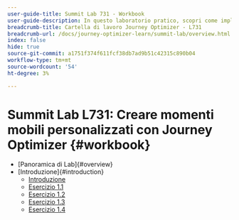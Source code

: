 ```yaml
---
user-guide-title: Summit Lab 731 - Workbook
user-guide-description: In questo laboratorio pratico, scopri come implementare una strategia di marketing multicanale che include campagne e percorsi in-app, notifiche push, SMS e di messaggistica e-mail in Adobe Journey Optimizer.
breadcrumb-title: Cartella di lavoro Journey Optimizer - L731
breadcrumb-url: /docs/journey-optimizer-learn/summit-lab/overview.html
index: false
hide: true
source-git-commit: a1751f374f611fcf38db7ad9b51c42315c890b04
workflow-type: tm+mt
source-wordcount: '54'
ht-degree: 3%

---
```



# Summit Lab L731: Creare momenti mobili personalizzati con Journey Optimizer {#workbook}

+ [Panoramica di Lab]{#overview}
+ [Introduzione]{#introduction}
   + [Introduzione](/help/l731-lab-workbook/Introduction/introduction.md)
   + [Esercizio 1.1](/help/l731-lab-workbook/Introduction/exercise-1-1.md)
   + [Esercizio 1.2](/help/l731-lab-workbook/Introduction/exercise-1-2.md)
   + [Esercizio 1.3](/help/l731-lab-workbook/Introduction/exercise-1-3.md)
   + [Esercizio 1.4](/help/l731-lab-workbook/Introduction/exercise-1-4.md)
